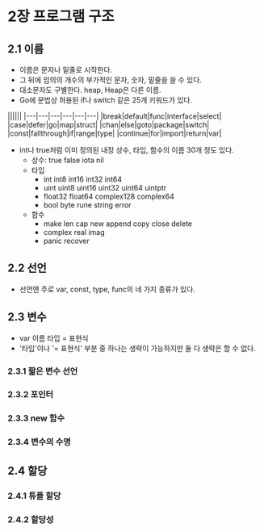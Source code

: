 # 2장 프로그램 구조

## 2.1 이름

* 이름은 문자나 밑줄로 시작한다.
* 그 뒤에 임의의 개수의 부가적인 문자, 숫자, 밑줄을 쓸 수 있다.
* 대소문자도 구별한다. heap, Heap은 다른 이름.
* Go에 문법상 허용된 if나 switch 같은 25개 키워드가 있다.

||||||
|---|---|---|---|---|---|
|break|default|func|interface|select|
|case|defer|go|map|struct|
|chan|else|goto|package|switch|
|const|fallthrough|if|range|type|
|continue|for|import|return|var|

* int나 true처럼 이미 정의된 내장 상수, 타입, 함수의 이름 30개 정도 있다.
    + 상수: true false iota nil
    + 타입
        + int int8 int16 int32 int64
        + uint uint8 uint16 uint32 uint64 uintptr
        + float32 float64 complex128 complex64
        + bool byte rune string error
    + 함수
        + make len cap new append copy close delete
        + complex real imag
        + panic recover

## 2.2 선언

* 선언엔 주로 var, const, type, func의 네 가지 종류가 있다.

## 2.3 변수

* var 이름 타입 = 표현식
* '타입'이나 '= 표현식' 부분 중 하나는 생략이 가능하지만 둘 다 생략은 할 수 없다.

### 2.3.1 짧은 변수 선언

### 2.3.2 포인터

### 2.3.3 new 함수

### 2.3.4 변수의 수명

## 2.4 할당

### 2.4.1 튜플 할당

### 2.4.2 할당성

